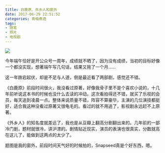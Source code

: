 ```yaml
---
title: 白鹿原、外乡人和窗外
date: 2017-06-29 22:51:52
categories: 青梅煮酒
tags:
- 随笔
- 照片
- 电视剧
---
```


![](https://wx2.sinaimg.cn/large/006tNbRwly1fwvwyid54yj30wv0igdm7.jpg)

今年端午恰好是开公众号一周年，成绩就不晒了，因为没有成绩，当初的目标好像一个都没实现，想著端午写几句话，结果又拖了一个月……

这一年跌宕起伏，却是不足与人道，倒是最近看了两部剧，感觉还不错。

《白鹿原》前段时间很火，我没看过原著，好像我骨子里不是个喜欢小说的，十几年前听说这本书的时候也没什么去读的冲动。这次看拍得还不错，就买了乐视的会员，每天追到凌晨一点。整体来说质量不错，阵容不算豪华，主演的几位演技都挺好，适合我这种没看过原著又很龟毛的。看过的就不用追了，影视剧永远赶不上原著。

《外乡人》的知名度就差远了，我也是从豆瓣上翻高分剧翻出来的。几年前的一部冷门剧，题材就很冷，讲沪漂的。剧情贴近现实，演员的表演也很真实，分数就高在这儿了，能做到这两点的太少了。

题图是我的窗外，前段时间天气好的时候拍的，Snapseed真是个好东西，嗯。


